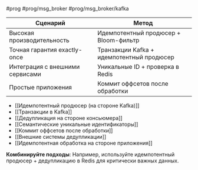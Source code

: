 #prog #prog/msg_broker #prog/msg_broker/kafka

| **Сценарий**                    | **Метод**                                 |
| ------------------------------- | ----------------------------------------- |
| Высокая производительность      | Идемпотентный продюсер + Bloom-фильтр     |
| Точная гарантия exactly-once    | Транзакции Kafka + идемпотентный продюсер |
| Интеграция с внешними сервисами | Уникальные ID + проверка в Redis          |
| Простые приложения              | Коммит оффсетов после обработки           |

- [[Идемпотентный продюсер (на стороне Kafka)]]
- [[Транзакции в Kafka]]
- [[Дедупликация на стороне консьюмера]]
- [[Семантические уникальные идентификаторы]]
- [[Коммит оффсетов после обработки]]
- [[Внешние системы дедупликации]]
- [[Идемпотентная обработка на стороне приложения]]

**Комбинируйте подходы**: Например, используйте идемпотентный продюсер + дедупликацию в Redis для критически важных данных.